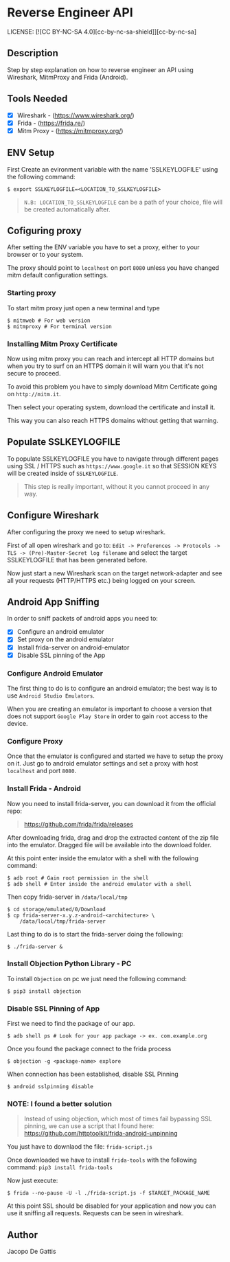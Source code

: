 # Reverse Engineer API

LICENSE: [![CC BY-NC-SA 4.0][cc-by-nc-sa-shield]][cc-by-nc-sa]

## Description

Step by step explanation on how to reverse engineer an API using Wireshark, MitmProxy and Frida (Android).

## Tools Needed

- [x] Wireshark - (https://www.wireshark.org/)
- [x] Frida - (https://frida.re/)
- [x] Mitm Proxy - (https://mitmproxy.org/)

## ENV Setup

First Create an evironment variable with the name 'SSLKEYLOGFILE' using the following command:

```console
$ export SSLKEYLOGFILE=<LOCATION_TO_SSLKEYLOGFILE>
```

> `N.B: LOCATION_TO_SSLKEYLOGFILE` can be a path of your choice, file will be created automatically after.

## Cofiguring proxy

After setting the ENV variable you have to set a proxy, either to your browser or to your system.

The proxy should point to `localhost` on port `8080` unless you have changed mitm default configuration settings.

<!-- After setting the ENV variable you have to close all browser istances, make sure of that because it's a crucuial step.

Now start a browser instance from the exact same terminal window where you set the ENV variable.

For example on macos you can open `chromium` doing the following command:

```console
$ chromium &
```
At this point just open some SSL / HTTPS pages like for example `https://www.google.it` so that the SSLKEYLOGFILE gets populated -->

### Starting proxy

To start mitm proxy just open a new terminal and type

```console
$ mitmweb # For web version
$ mitmproxy # For terminal version
```

### Installing Mitm Proxy Certificate

Now using mitm proxy you can reach and intercept all HTTP domains but when you try to surf on an HTTPS
domain it will warn you that it's not secure to proceed.

To avoid this problem you have to simply download Mitm Certificate going on `http://mitm.it`.

Then select your operating system, download the certificate and install it.

This way you can also reach HTTPS domains without getting that warning.

## Populate SSLKEYLOGFILE

To populate SSLKEYLOGFILE you have to navigate through different pages using SSL / HTTPS such as `https://www.google.it` so that SESSION KEYS
will be created inside of `SSLKEYLOGFILE`.

> This step is really important, without it you cannot proceed in any way.

## Configure Wireshark

After configuring the proxy we need to setup wireshark.

First of all open wireshark and go to:
`Edit -> Preferences -> Protocols -> TLS -> (Pre)-Master-Secret log filename`
and select the target SSLKEYLOGFILE that has been generated before.

Now just start a new Wireshark scan on the target network-adapter and see all your requests (HTTP/HTTPS etc.)
being logged on your screen.

## Android App Sniffing

In order to sniff packets of android apps you need to:

- [x] Configure an android emulator
- [x] Set proxy on the android emulator
- [x] Install frida-server on android-emulator
- [x] Disable SSL pinning of the App

### Configure Android Emulator

The first thing to do is to configure an android emulator; the best way
is to use `Android Studio Emulators`.

When you are creating an emulator is important to choose a version that does not support
`Google Play Store` in order to gain `root` access to the device.

### Configure Proxy

Once that the emulator is configured and started we have to setup the proxy on it. Just go
to android emulator settings and set a proxy with host `localhost` and port `8080`.

### Install Frida - Android

Now you need to install frida-server, you can download it from the official repo:

> https://github.com/frida/frida/releases

After downloading frida, drag and drop the extracted content of the zip file into the emulator. Dragged file will be
available into the download folder.

At this point enter inside the emulator with a shell with the following command:

```console
$ adb root # Gain root permission in the shell
$ adb shell # Enter inside the android emulator with a shell
```

Then copy frida-server in `/data/local/tmp`

```
$ cd storage/emulated/0/Download
$ cp frida-server-x.y.z-android-<architecture> \
    /data/local/tmp/frida-server
```

Last thing to do is to start the frida-server doing the following:

```console
$ ./frida-server &
```

### Install Objection Python Library - PC

To install `Objection` on pc we just need the following command:

```console
$ pip3 install objection
```

### Disable SSL Pinning of App

First we need to find the package of our app.

```console
$ adb shell ps # Look for your app package -> ex. com.example.org
```

Once you found the package connect to the frida process

```console
$ objection -g <package-name> explore
```

When connection has been established, disable SSL Pinning

```console
$ android sslpinning disable
```

### NOTE: I found a better solution

> Instead of using objection, which most of times fail bypassing SSL pinning,
> we can use a script that I found here: https://github.com/httptoolkit/frida-android-unpinning

You just have to downlaod the file: `frida-script.js`

Once downloaded we have to install `frida-tools` with the following command:
`pip3 install frida-tools`

Now just execute:

```console
$ frida --no-pause -U -l ./frida-script.js -f $TARGET_PACKAGE_NAME
```

At this point SSL should be disabled for your application and now you can
use it sniffing all requests. Requests can be seen in wireshark.

## Author

Jacopo De Gattis
